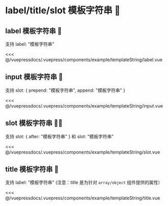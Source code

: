# label/title/slot 模板字符串 🌟

## label 模板字符串 🌟
支持 label: "模板字符串"

<demo-block>
<example-templateString-label slot="source"/>
 <<< @/vuepressdocs/.vuepress/components/example/templateString/label.vue
</demo-block>

## input 模板字符串 🌟
支持 slot: { prepend: "模板字符串", append: "模板字符串" } 

<demo-block>
<example-templateString-input slot="source"/>
 <<< @/vuepressdocs/.vuepress/components/example/templateString/input.vue
</demo-block>

## slot 模板字符串 🌟🌟
支持 slot: { after: "模板字符串" } 和 slot: "模板字符串"

<demo-block>
<example-templateString-slot slot="source"/>
 <<< @/vuepressdocs/.vuepress/components/example/templateString/slot.vue
</demo-block>

## title 模板字符串 🌟
支持 label: "模板字符串" (注意：title 是为针对 `array/object` 组件提供的属性）

<demo-block>
<example-templateString-title slot="source"/>
 <<< @/vuepressdocs/.vuepress/components/example/templateString/title.vue
</demo-block>